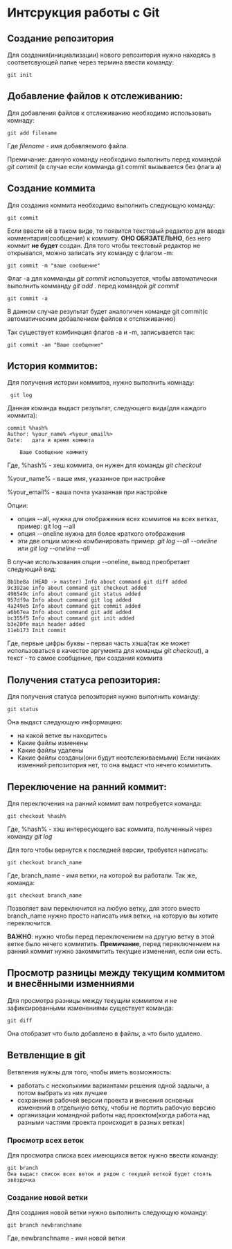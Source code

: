# **Интсрукция работы с Git**
## Создание репозитория
Для создания(инициализации) нового репозитория нужно находясь в соответсвующей папке через термина ввести команду:

    git init

## Добавление файлов к отслеживанию:
Для добавления файлов к отслеживанию необходимо использовать комнаду:

    git add filename

Где *filename* - имя добавляемого файла.

Премичание: данную команду необходимо выполнить перед командой *git commit* (в случае если комманда git commit вызывается без флага a)
## Создание коммита
Для создания коммита необходимо выполнить следующую команду:

    git commit
Если ввести её в таком виде, то появится текстовый редактор для ввода комментария(сообщения) к коммиту. **ОНО ОБЯЗАТЕЛЬНО**, без него коммит **не будет** создан.
Для того чтобы текстовый редактор не открывался, можно записать эту команду с флагом -m:

    git commit -m "ваше сообщение"
Флаг -a для комманды *git commit* используется, чтобы автоматически выполнить комманду *git add .* перед командой *git commit*
    
    git commit -a 

В данном случае результат будет аналогичен команде git commit(с автоматическим добавлением файлов к отслеживанию)

Так существует комбинация флагов -a и -m, записывается так:
    
    git commit -am "Ваше сообщение"

## История коммитов:
Для получения истории коммитов, нужно выполнить комнаду:
    
     git log

Данная команда выдаст результат, следующего вида(для каждого коммита):

    commit %hash%
    Author: %your_name% <%your_email%>
    Date:   дата и время коммита

        Ваше Сообщение коммиту

Где, %hash% - хеш коммита, он нужен для команды *git checkout*

%your_name% - ваше имя, указанное при настройке

%your_email% - ваша почта указанная при настройке

Опции:
* опция --all, нужна для отображения всех коммитов на всех ветках, пример:
    git log --all
* опция --oneline нужна для более краткого отображения
* эти две опции можно комбинировать пример: *git log --all --oneline* или *git log --oneline --all*

В случае использования опции --oneline, вывод преобретает следующий вид:

    8b1be8a (HEAD -> master) Info about command git diff added
    9c392ae info about command git checkout added
    496549c info about command git status added
    957df9a Info about command git log added
    4a249e5 Info about command git commit added
    a6b67ea Info about command git add added
    bc355f5 Info about command git init added
    b3e20fe main header added
    11eb173 Init commit
Где, первые цифры буквы - первая часть хэша(так же может использоваться в качестве аргумента для команды *git checkout*), а текст - то самое сообщение, при создания коммита
## Получения статуса репозитория:
Для получения статуса репозитория нужно выполнить команду:

    git status
Она выдаст следующую информацию:
* на какой ветке вы находитесь
* Какие файлы изменены
* Какие файлы удалены
* Какие файлы созданы(они будут неотслеживаемыми)
Если никаких изменний репозитория нет, то она выдаст что нечего коммитить.
## Переключение на ранний коммит:
Для переключения на ранний коммит вам потребуется команда:
  
    git checkout %hash%
  
  Где, %hash% - хэш интересующего вас коммита, полученный через команду *git log*

Для того чтобы вернутся к последней версии, требуется написать:

    git checkout branch_name

Где, branch_name - имя ветки, на которой вы работали.
Так же, команда:

    git checkout branch_name
  Позволяет вам переключится на любую ветку, для этого вместо branch_name нужно просто написать имя ветки, на которую вы хотите переключится.

  **ВАЖНО**: нужно чтобы перед переключением на другую ветку в этой ветке было нечего коммитить.
**Премичание**, перед переключением на ранний коммит нужно закоммитить текущие изменения, если они есть.
## Просмотр разницы между текущим коммитом и внесёнными изменниями
Для просмотра разницы между текущим коммитом и не зафиксированными изменениями существует команда:

    git diff

Она отобразит что было добавлено в файлы, а что было удалено.

## Ветвленщие в git
Ветвления нужны для того, чтобы иметь возможность:
* работать с несколькими вариантами решения одной задаычи, а потом выбрать из них лучшее
* сохранения рабочей версии проекта и внесения основных изменений в отдельную ветку, чтобы не портить рабочую версию
* организации командной работы над проектом(когда работа над разными частями проекта происходит в разных ветках)
### Просмотр всех веток

Для просмотра списка всех имеющихся веток нужно ввести команду:

    git branch
    Она выдаст список всех веток и рядом с текущей веткой будет стоять звёздочка
### Создание новой ветки
Для создания новой ветки нужно выполнить следующую команду:
    
    git branch newbranchname
  Где, newbranchname - имя новой ветки

